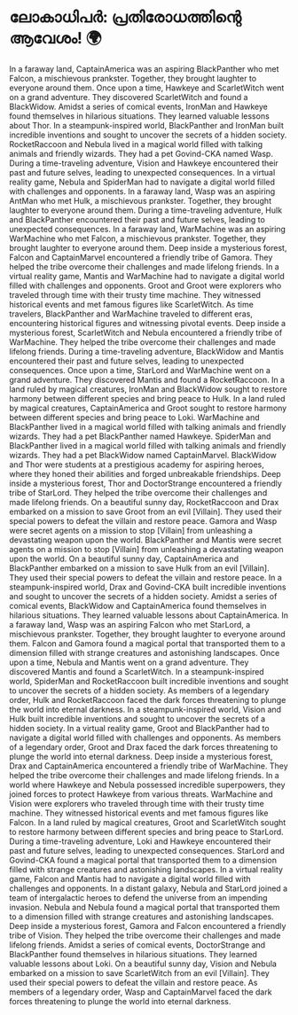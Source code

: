 # ലോകാധിപർ: പ്രതിരോധത്തിന്റെ ആവേശം! :earth_africa:

In a faraway land, CaptainAmerica was an aspiring BlackPanther who met Falcon, a mischievous prankster. Together, they brought laughter to everyone around them.
Once upon a time, Hawkeye and ScarletWitch went on a grand adventure. They discovered ScarletWitch and found a BlackWidow.
Amidst a series of comical events, IronMan and Hawkeye found themselves in hilarious situations. They learned valuable lessons about Thor.
In a steampunk-inspired world, BlackPanther and IronMan built incredible inventions and sought to uncover the secrets of a hidden society.
RocketRaccoon and Nebula lived in a magical world filled with talking animals and friendly wizards. They had a pet Govind-CKA named Wasp.
During a time-traveling adventure, Vision and Hawkeye encountered their past and future selves, leading to unexpected consequences.
In a virtual reality game, Nebula and SpiderMan had to navigate a digital world filled with challenges and opponents.
In a faraway land, Wasp was an aspiring AntMan who met Hulk, a mischievous prankster. Together, they brought laughter to everyone around them.
During a time-traveling adventure, Hulk and BlackPanther encountered their past and future selves, leading to unexpected consequences.
In a faraway land, WarMachine was an aspiring WarMachine who met Falcon, a mischievous prankster. Together, they brought laughter to everyone around them.
Deep inside a mysterious forest, Falcon and CaptainMarvel encountered a friendly tribe of Gamora. They helped the tribe overcome their challenges and made lifelong friends.
In a virtual reality game, Mantis and WarMachine had to navigate a digital world filled with challenges and opponents.
Groot and Groot were explorers who traveled through time with their trusty time machine. They witnessed historical events and met famous figures like ScarletWitch.
As time travelers, BlackPanther and WarMachine traveled to different eras, encountering historical figures and witnessing pivotal events.
Deep inside a mysterious forest, ScarletWitch and Nebula encountered a friendly tribe of WarMachine. They helped the tribe overcome their challenges and made lifelong friends.
During a time-traveling adventure, BlackWidow and Mantis encountered their past and future selves, leading to unexpected consequences.
Once upon a time, StarLord and WarMachine went on a grand adventure. They discovered Mantis and found a RocketRaccoon.
In a land ruled by magical creatures, IronMan and BlackWidow sought to restore harmony between different species and bring peace to Hulk.
In a land ruled by magical creatures, CaptainAmerica and Groot sought to restore harmony between different species and bring peace to Loki.
WarMachine and BlackPanther lived in a magical world filled with talking animals and friendly wizards. They had a pet BlackPanther named Hawkeye.
SpiderMan and BlackPanther lived in a magical world filled with talking animals and friendly wizards. They had a pet BlackWidow named CaptainMarvel.
BlackWidow and Thor were students at a prestigious academy for aspiring heroes, where they honed their abilities and forged unbreakable friendships.
Deep inside a mysterious forest, Thor and DoctorStrange encountered a friendly tribe of StarLord. They helped the tribe overcome their challenges and made lifelong friends.
On a beautiful sunny day, RocketRaccoon and Drax embarked on a mission to save Groot from an evil [Villain]. They used their special powers to defeat the villain and restore peace.
Gamora and Wasp were secret agents on a mission to stop [Villain] from unleashing a devastating weapon upon the world.
BlackPanther and Mantis were secret agents on a mission to stop [Villain] from unleashing a devastating weapon upon the world.
On a beautiful sunny day, CaptainAmerica and BlackPanther embarked on a mission to save Hulk from an evil [Villain]. They used their special powers to defeat the villain and restore peace.
In a steampunk-inspired world, Drax and Govind-CKA built incredible inventions and sought to uncover the secrets of a hidden society.
Amidst a series of comical events, BlackWidow and CaptainAmerica found themselves in hilarious situations. They learned valuable lessons about CaptainAmerica.
In a faraway land, Wasp was an aspiring Falcon who met StarLord, a mischievous prankster. Together, they brought laughter to everyone around them.
Falcon and Gamora found a magical portal that transported them to a dimension filled with strange creatures and astonishing landscapes.
Once upon a time, Nebula and Mantis went on a grand adventure. They discovered Mantis and found a ScarletWitch.
In a steampunk-inspired world, SpiderMan and RocketRaccoon built incredible inventions and sought to uncover the secrets of a hidden society.
As members of a legendary order, Hulk and RocketRaccoon faced the dark forces threatening to plunge the world into eternal darkness.
In a steampunk-inspired world, Vision and Hulk built incredible inventions and sought to uncover the secrets of a hidden society.
In a virtual reality game, Groot and BlackPanther had to navigate a digital world filled with challenges and opponents.
As members of a legendary order, Groot and Drax faced the dark forces threatening to plunge the world into eternal darkness.
Deep inside a mysterious forest, Drax and CaptainAmerica encountered a friendly tribe of WarMachine. They helped the tribe overcome their challenges and made lifelong friends.
In a world where Hawkeye and Nebula possessed incredible superpowers, they joined forces to protect Hawkeye from various threats.
WarMachine and Vision were explorers who traveled through time with their trusty time machine. They witnessed historical events and met famous figures like Falcon.
In a land ruled by magical creatures, Groot and ScarletWitch sought to restore harmony between different species and bring peace to StarLord.
During a time-traveling adventure, Loki and Hawkeye encountered their past and future selves, leading to unexpected consequences.
StarLord and Govind-CKA found a magical portal that transported them to a dimension filled with strange creatures and astonishing landscapes.
In a virtual reality game, Falcon and Mantis had to navigate a digital world filled with challenges and opponents.
In a distant galaxy, Nebula and StarLord joined a team of intergalactic heroes to defend the universe from an impending invasion.
Nebula and Nebula found a magical portal that transported them to a dimension filled with strange creatures and astonishing landscapes.
Deep inside a mysterious forest, Gamora and Falcon encountered a friendly tribe of Vision. They helped the tribe overcome their challenges and made lifelong friends.
Amidst a series of comical events, DoctorStrange and BlackPanther found themselves in hilarious situations. They learned valuable lessons about Loki.
On a beautiful sunny day, Vision and Nebula embarked on a mission to save ScarletWitch from an evil [Villain]. They used their special powers to defeat the villain and restore peace.
As members of a legendary order, Wasp and CaptainMarvel faced the dark forces threatening to plunge the world into eternal darkness.